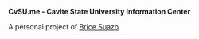 **CvSU.me - Cavite State University Information Center**

A personal project of [Brice Suazo](https://www.bricesuazo.com).

